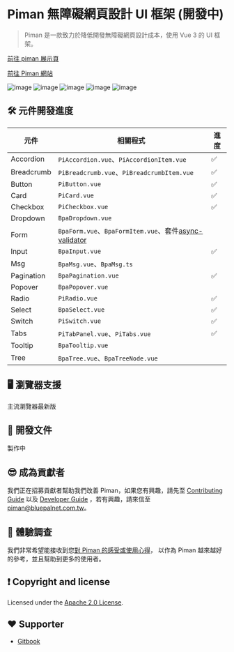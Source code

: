 
# Piman 無障礙網頁設計 UI 框架 (開發中)

> Piman 是一款致力於降低開發無障礙網頁設計成本，使用 Vue 3 的 UI 框架。

[前往 piman 展示頁](https://ya-sai.github.io/piman/demo/#/)

[前往 Piman 網站](https://bpio.gitbook.io/piman)

![image](https://badgen.net/badge/vue/3.x/green) ![image](https://badgen.net/badge/nodejs/v18/red) ![image](https://badgen.net/badge/license/Apache-2.0/orange) ![image](https://badgen.net/badge/PRs/welcome/green) ![image](https://badgen.net/badge/Typescript/5.1.6/blue) 

## 🛠 元件開發進度
| 元件 | 相關程式 | 進度 |
|-----|-----| ---- |
| Accordion | `PiAccordion.vue`、`PiAccordionItem.vue` | ✅ |
| Breadcrumb | `PiBreadcrumb.vue`、`PiBreadcrumbItem.vue` | ✅ |
| Button | `PiButton.vue` | ✅ |
| Card | `PiCard.vue` | ✅ |
| Checkbox | `PiCheckbox.vue` | ✅ |
| Dropdown | `BpaDropdown.vue` |  |
| Form | `BpaForm.vue`、`BpaFormItem.vue`、套件[async-validator](https://github.com/yiminghe/async-validator) |  |
| Input | `BpaInput.vue` | ✅ |
| Msg | `BpaMsg.vue`、`BpaMsg.ts` |  |
| Pagination | `BpaPagination.vue` | ✅ |
| Popover |`BpaPopover.vue`||
| Radio |`PiRadio.vue`| ✅ |
| Select |`BpaSelect.vue`| ✅ |
| Switch |`PiSwitch.vue`| ✅ |
| Tabs | `PiTabPanel.vue`、`PiTabs.vue` | ✅ |
| Tooltip | `BpaTooltip.vue` |
| Tree | `BpaTree.vue`、`BpaTreeNode.vue` |  |


## 🖥 瀏覽器支援
主流瀏覽器最新版


## 📖 開發文件
製作中

## 😎 成為貢獻者
我們正在招募貢獻者幫助我們改善 Piman，如果您有興趣，請先至 [Contributing Guide](https://github.com/ya-sai/piman/blob/main/.github/CONTRIBUTING.md) 以及 [Developer Guide](https://bpio.gitbook.io/piman/dev-guide) ，若有興趣，請來信至 [piman@bluepalnet.com.tw](mailto:piman@bluepalnet.com.tw)。

## 💬 體驗調查
我們非常希望能接收到您[對 Piman 的感受或使用心得](https://bpio.gitbook.io/piman/about#contact)，
以作為 Piman 越來越好的參考，並且幫助到更多的使用者。

## ❗ Copyright and license 
Licensed under the [Apache 2.0 License](https://github.com/ya-sai/piman/blob/main/LICENSE).

## ❤️ Supporter
- [Gitbook](https://www.gitbook.com/)
